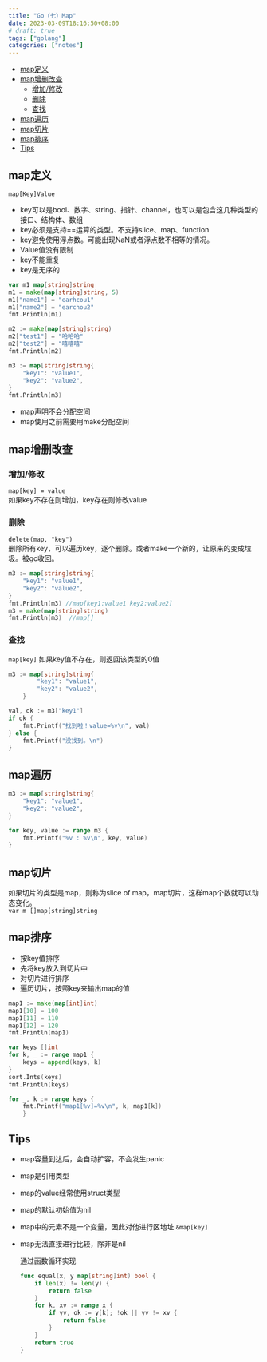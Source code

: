 ```yaml
---
title: "Go（七）Map"
date: 2023-03-09T18:16:50+08:00
# draft: true
tags: ["golang"]
categories: ["notes"]
---
```

<!-- TOC -->

- [map定义](#map%E5%AE%9A%E4%B9%89)
- [map增删改查](#map%E5%A2%9E%E5%88%A0%E6%94%B9%E6%9F%A5)
    - [增加/修改](#%E5%A2%9E%E5%8A%A0%E4%BF%AE%E6%94%B9)
    - [删除](#%E5%88%A0%E9%99%A4)
    - [查找](#%E6%9F%A5%E6%89%BE)
- [map遍历](#map%E9%81%8D%E5%8E%86)
- [map切片](#map%E5%88%87%E7%89%87)
- [map排序](#map%E6%8E%92%E5%BA%8F)
- [Tips](#tips)

<!-- /TOC -->
## map定义
`map[Key]Value`
- key可以是bool、数字、string、指针、channel，也可以是包含这几种类型的接口、结构体、数组
- key必须是支持==运算的类型。不支持slice、map、function
- key避免使用浮点数。可能出现NaN或者浮点数不相等的情况。
- Value值没有限制 
- key不能重复
- key是无序的
<!--more-->
```go
var m1 map[string]string
m1 = make(map[string]string, 5)
m1["name1"] = "earhcou1"
m1["name2"] = "earchou2"
fmt.Println(m1)

m2 := make(map[string]string)
m2["test1"] = "哈哈哈"
m2["test2"] = "嘻嘻嘻"
fmt.Println(m2)

m3 := map[string]string{
    "key1": "value1",
    "key2": "value2",
}
fmt.Println(m3)
```
- map声明不会分配空间
- map使用之前需要用make分配空间

## map增删改查
### 增加/修改
`map[key] = value`    
如果key不存在则增加，key存在则修改value

### 删除
`delete(map, "key")`     
删除所有key，可以遍历key，逐个删除。或者make一个新的，让原来的变成垃圾。被gc收回。
```go
m3 := map[string]string{
    "key1": "value1",
    "key2": "value2",
}
fmt.Println(m3) //map[key1:value1 key2:value2]
m3 = make(map[string]string)
fmt.Println(m3)  //map[]
```
### 查找
`map[key]` 如果key值不存在，则返回该类型的0值
```go
m3 := map[string]string{
		"key1": "value1",
		"key2": "value2",
	}

val, ok := m3["key1"]
if ok {
    fmt.Printf("找到啦！value=%v\n", val)
} else {
    fmt.Printf("没找到。\n")
}
```
## map遍历

```go
m3 := map[string]string{
    "key1": "value1",
    "key2": "value2",
}

for key, value := range m3 {
    fmt.Printf("%v : %v\n", key, value)
}
```

## map切片
如果切片的类型是map，则称为slice of map，map切片，这样map个数就可以动态变化。  
`var m []map[string]string`

## map排序
- 按key值排序
- 先将key放入到切片中
- 对切片进行排序
- 遍历切片，按照key来输出map的值
```go
map1 := make(map[int]int)
map1[10] = 100
map1[11] = 110
map1[12] = 120
fmt.Println(map1)

var keys []int
for k, _ := range map1 {
    keys = append(keys, k)
}
sort.Ints(keys)
fmt.Println(keys)

for _, k := range keys {
    fmt.Printf("map1[%v]=%v\n", k, map1[k])
	}
```

## Tips
- map容量到达后，会自动扩容，不会发生panic
- map是引用类型
- map的value经常使用struct类型
- map的默认初始值为nil
- map中的元素不是一个变量，因此对他进行区地址 `&map[key]`
- map无法直接进行比较，除非是nil

    通过函数循环实现
    ```go
    func equal(x, y map[string]int) bool {
        if len(x) != len(y) {
            return false
        }
        for k, xv := range x {
            if yv, ok := y[k]; !ok || yv != xv {
                return false
            }
        }
        return true
    }
    ```



